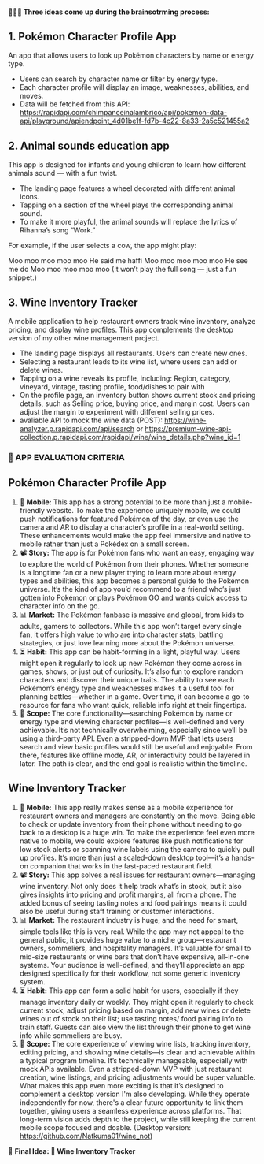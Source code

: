 #### 🧠🧠🧠 Three ideas come up during the brainsotrming process:

## 1. Pokémon Character Profile App
An app that allows users to look up Pokémon characters by name or energy type.
* Users can search by character name or filter by energy type.
* Each character profile will display an image, weaknesses, abilities, and moves.
* Data will be fetched from this API: https://rapidapi.com/chimpanceinalambrico/api/pokemon-data-api/playground/apiendpoint_4d01be1f-fd7b-4c22-8a33-2a5c521455a2


## 2. Animal sounds education app
This app is designed for infants and young children to learn how different animals sound — with a fun twist.
* The landing page features a wheel decorated with different animal icons.
* Tapping on a section of the wheel plays the corresponding animal sound.
* To make it more playful, the animal sounds will replace the lyrics of Rihanna’s song “Work.”

For example, if the user selects a cow, the app might play:

Moo moo moo moo moo
He said me haffi
Moo moo moo moo moo
He see me do
Moo moo moo moo moo
(It won’t play the full song — just a fun snippet.)

## 3. Wine Inventory Tracker
A mobile application to help restaurant owners track wine inventory, analyze pricing, and display wine profiles. This app complements the desktop version of my other wine management project.
* The landing page displays all restaurants. Users can create new ones.
* Selecting a restaurant leads to its wine list, where users can add or delete wines.
* Tapping on a wine reveals its profile, including: Region, category, vineyard, vintage, tasting profile, food/dishes to pair with
* On the profile page, an inventory button shows current stock and pricing details, such as Selling price, buying price, and margin cost. Users can adjust the margin to experiment with different selling prices.
* avaliable API to mock the wine data (POST): 
https://wine-analyzer.p.rapidapi.com/api/search or https://premium-wine-api-collection.p.rapidapi.com/rapidapi/wine/wine_details.php?wine_id=1

### 📃 APP EVALUATION CRITERIA
## Pokémon Character Profile App
1. 📱 **Mobile:** 
This app has a strong potential to be more than just a mobile-friendly website. To make the experience uniquely mobile, we could push notifications for featured Pokémon of the day, or even use the camera and AR to display a character’s profile in a real-world setting. These enhancements would make the app feel immersive and native to mobile rather than just a Pokédex on a small screen.
2. 📽️ **Story:** 
The app is for Pokémon fans who want an easy, engaging way to explore the world of Pokémon from their phones. Whether someone is a longtime fan or a new player trying to learn more about energy types and abilities, this app becomes a personal guide to the Pokémon universe. It’s the kind of app you’d recommend to a friend who’s just gotten into Pokémon or plays Pokémon GO and wants quick access to character info on the go.
3. 📊 **Market:**
The Pokémon fanbase is massive and global, from kids to adults, gamers to collectors. While this app won’t target every single fan, it offers high value to who are into character stats, battling strategies, or just love learning more about the Pokémon universe.
4. ⏳ **Habit:**
This app can be habit-forming in a light, playful way. Users might open it regularly to look up new Pokémon they come across in games, shows, or just out of curiosity. It’s also fun to explore random characters and discover their unique traits. The ability to see each Pokémon’s energy type and weaknesses makes it a useful tool for planning battles—whether in a game. Over time, it can become a go-to resource for fans who want quick, reliable info right at their fingertips.
5. 🔮 **Scope:**
The core functionality—searching Pokémon by name or energy type and viewing character profiles—is well-defined and very achievable. It’s not technically overwhelming, especially since we’ll be using a third-party API. Even a stripped-down MVP that lets users search and view basic profiles would still be useful and enjoyable. From there, features like offline mode, AR, or interactivity could be layered in later. The path is clear, and the end goal is realistic within the timeline.

## Wine Inventory Tracker
1. 📱 **Mobile:** 
This app really makes sense as a mobile experience for restaurant owners and managers are constantly on the move. Being able to check or update inventory from their phone without needing to go back to a desktop is a huge win. To make the experience feel even more native to mobile, we could explore features like push notifications for low stock alerts or scanning wine labels using the camera to quickly pull up profiles. It’s more than just a scaled-down desktop tool—it’s a hands-on companion that works in the fast-paced restaurant field.
2. 📽️ **Story:** 
This app solves a real issues for restaurant owners—managing wine inventory. Not only does it help track what’s in stock, but it also gives insights into pricing and profit margins, all from a phone. The added bonus of seeing tasting notes and food pairings means it could also be useful during staff training or customer interactions.
3. 📊 **Market:**
The restaurant industry is huge, and the need for smart, simple tools like this is very real. While the app may not appeal to the general public, it provides huge value to a niche group—restaurant owners, sommeliers, and hospitality managers. It’s valuable for small to mid-size restaurants or wine bars that don’t have expensive, all-in-one systems. Your audience is well-defined, and they’ll appreciate an app designed specifically for their workflow, not some generic inventory system.
4. ⏳ **Habit:**
This app can form a solid habit for users, especially if they manage inventory daily or weekly. They might open it regularly to check current stock, adjust pricing based on margin, add new wines or delete wines out of stock on their list; use tasting notes/ food pairing info to train staff. Guests can also view the list through their phone to get wine info while sommeliers are busy.
5. 🔮 **Scope:**
The core experience of viewing wine lists, tracking inventory, editing pricing, and showing wine details—is clear and achievable within a typical program timeline. It’s technically manageable, especially with mock APIs available. Even a stripped-down MVP with just restaurant creation, wine listings, and pricing adjustments would be super valuable. What makes this app even more exciting is that it’s designed to complement a desktop version I'm also developing. While they operate independently for now, there's a clear future opportunity to link them together, giving users a seamless experience across platforms. That long-term vision adds depth to the project, while still keeping the current mobile scope focused and doable. (Desktop version: https://github.com/Natkuma01/wine_not)


🚀 **Final Idea: 🥂 Wine Inventory Tracker**